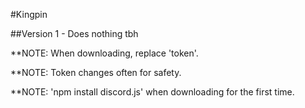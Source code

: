 #Kingpin

##Version 1 - Does nothing tbh

**NOTE: When downloading, replace 'token'.

**NOTE: Token changes often for safety.

**NOTE: 'npm install discord.js' when downloading for the first time.
